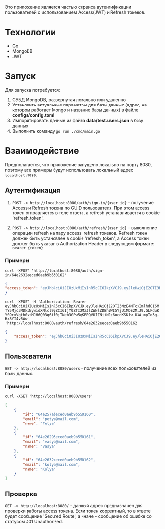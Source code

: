 Это приложение является частью сервиса аутентификации 
пользователей с использованием Access(JWT) и Refresh токенов.

# Технологии
- Go
- MongoDB
- JWT

# Запуск
Для запуска потребуется:
1. СУБД MongoDB, развернутая локально или удаленно
2. Установить актуальные параметры для базы данных (адрес, на котором работает Mongo и название базы данных) в файле **configs/config.toml** 
3. Импоритировать данные из файла **data/test.users.json** в базу данных 
4. Выполнить команду `go run ./cmd/main.go`

# Взаимодействие 
Предполагается, что приложение запущено локально на порту 8080, поэтому 
все примеры будут использовать локальный адрес `localhost:8080`.

## Аутентификация

1. `POST -> http://localhost:8080/auth/sign-in/{user_id}` - получение Access и Refresh токена 
по GUID пользователя. При этом access токен отправляется в теле ответа, а refresh устанавливается в cookie 'refresh_token'.

2. `POST -> http://localhost:8080/auth/refresh/{user_id}` - выполнение операции refresh на пару access, refresh токенов.
   Refresh токен должен быть установлен в cookie 'refresh_token', а Access токен должен быть указан в Authorization Header в следующем формате:
   `Bearer {token}`

### Примеры 

`curl -XPOST 'http://localhost:8080/auth/sign-in/64e2632eeced0aeb9b550162'`

```json
{
"access_token": "eyJhbGciOiJIUzUxMiIsInR5cCI6IkpXVCJ9.eyJleHAiOjE2OTI3NzE4MTcsImlhdCI6MTY5Mjc3MDkxNywidXNlcl9pZCI6IjY0ZTI2MzJlZWNlZDBhZWI5YjU1MDE2MiJ9.GLFduKYS9rxVgth0stMJH6Q03q6tF0jTNeb3GPw5qKPPQVUIZNiiN1z6ocdKSK1w_U3A_mpTo3g-Hx8YI4v5Aw"
}
```

`curl -XPOST -H 'Authorization: Bearer eyJhbGciOiJIUzUxMiIsInR5cCI6IkpXVCJ9.eyJleHAiOjE2OTI3NzE4MTcsImlhdCI6MTY5Mjc3MDkxNywidXNlcl9pZCI6IjY0ZTI2MzJlZWNlZDBhZWI5YjU1MDE2MiJ9.GLFduKYS9rxVgth0stMJH6Q03q6tF0jTNeb3GPw5qKPPQVUIZNiiN1z6ocdKSK1w_U3A_mpTo3g-Hx8YI4v5Aw' 'http://localhost:8080/auth/refresh/64e2632eeced0aeb9b550162'`

```json
{
    "access_token": "eyJhbGciOiJIUzUxMiIsInR5cCI6IkpXVCJ9.eyJleHAiOjE2OTI3NzE4NzYsImlhdCI6MTY5Mjc3MDk3NiwidXNlcl9pZCI6Ik9iamVjdElEKFwiNjRlMjYzMmVlY2VkMGFlYjliNTUwMTYyXCIpIn0.qD5LR7WYA5CV7cwJJNgtC25YHLCLJO94gpyfe2t2qJGKoNUXfRwp5xs5MYW4LWkAEBykYpYaN7P1qldGJQ8Kzw"
}
```

## Пользователи 

`GET -> http://localhost:8080/users` - получение всех пользователей из базы данных.

### Примеры 

`curl -XGET 'http://localhost:8080/users'`

```json
[
    {
        "id": "64e257abeced0aeb9b550160",
        "email": "petya@mail.com",
        "name": "Petya"
    },
    {
        "id": "64e26295eced0aeb9b550161",
        "email": "vasya@mail.com",
        "name": "Vasya"
    },
    {
        "id": "64e2632eeced0aeb9b550162",
        "email": "kolya@mail.com",
        "name": "Kolya"
    }
]
```

## Проверка

`GET -> http://localhost:8080/` - данный адрес предназначен для проверки работы acсess токена. Если токен корректный, то в ответе будет сообщение 'Secured Route',
а иначе - сообщение об ошибке со статусом 401 Unauthorized.
